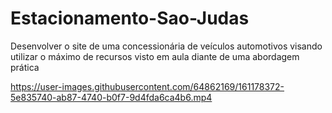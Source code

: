 # Estacionamento-Sao-Judas
 Desenvolver o site de uma concessionária de veículos automotivos visando utilizar o máximo de recursos visto em aula diante de uma abordagem prática 


https://user-images.githubusercontent.com/64862169/161178372-5e835740-ab87-4740-b0f7-9d4fda6ca4b6.mp4

